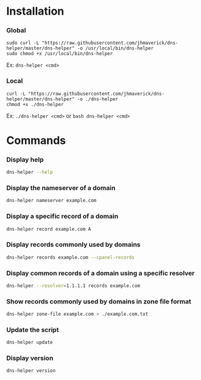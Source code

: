 # Installation
### Global
```shell script
sudo curl -L "https://raw.githubusercontent.com/jhmaverick/dns-helper/master/dns-helper" -o /usr/local/bin/dns-helper
sudo chmod +x /usr/local/bin/dns-helper
```

Ex: `dns-helper <cmd>`


### Local
```shell script
curl -L "https://raw.githubusercontent.com/jhmaverick/dns-helper/master/dns-helper" -o ./dns-helper
chmod +x ./dns-helper
```

Ex: `./dns-helper <cmd>` or `bash dns-helper <cmd>`


# Commands
### Display help
```bash
dns-helper --help
```

### Display the nameserver of a domain
```bash
dns-helper nameserver example.com
```

### Display a specific record of a domain
```bash
dns-helper record example.com A
```

### Display records commonly used by domains
```bash
dns-helper records example.com --cpanel-records
```

### Display common records of a domain using a specific resolver
```bash
dns-helper --resolver=1.1.1.1 records example.com
```

### Show records commonly used by domains in zone file format
```bash
dns-helper zone-file example.com > ./example.com.txt
```

### Update the script
```bash
dns-helper update
```

### Display version
```bash
dns-helper version
```
